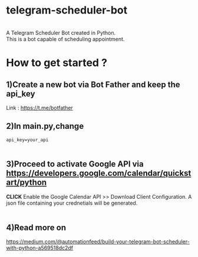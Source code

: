 # telegram-scheduler-bot
</br>
A Telegram Scheduler Bot created in Python.<br/>
This is a bot capable of scheduling appointment.



# How to get started ?

## 1)Create a new bot via Bot Father and keep the api_key
Link : <https://t.me/botfather>

## 2)In main.py,change
`api_key=your_api` </br> </br>

## 3)Proceed to activate Google API via <https://developers.google.com/calendar/quickstart/python>
**CLICK** Enable the Google Calendar API >> Download Client Configuration. A json file containing your crednetials will be generated. </br></br>

## 4)Read more on
https://medium.com/@automationfeed/build-your-telegram-bot-scheduler-with-python-a569518dc2df






